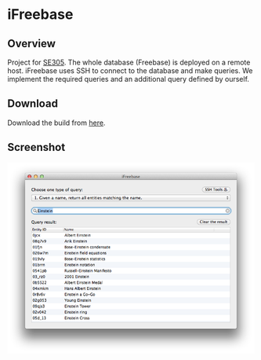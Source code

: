 # iFreebase
## Overview
Project for [SE305](http://www.cs.sjtu.edu.cn/~kzhu/se305/). The whole database (Freebase) is deployed on a remote host. iFreebase uses SSH to connect to the database and make queries. We implement the required queries and an additional query defined by ourself.
## Download
Download the build from [here](/Build/iFreebase.zip).
## Screenshot
![iFreebase](/Screenshot/ifreebase.png?raw=true "iFreebase")
